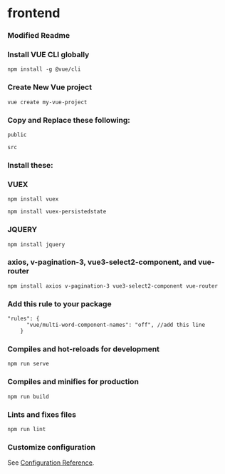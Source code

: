# frontend


### Modified Readme

### Install VUE CLI globally
```
npm install -g @vue/cli
```

### Create New Vue project
```
vue create my-vue-project
```

### Copy and Replace these following:
```
public
```

```
src
```

### Install these:


### VUEX
```
npm install vuex
```

```
npm install vuex-persistedstate
```

### JQUERY
```
npm install jquery
```

###  axios, v-pagination-3, vue3-select2-component, and vue-router
```
npm install axios v-pagination-3 vue3-select2-component vue-router
```

### Add this rule to your package
```
"rules": {
      "vue/multi-word-component-names": "off", //add this line
    }
```    


### Compiles and hot-reloads for development
```
npm run serve
```

### Compiles and minifies for production
```
npm run build
```

### Lints and fixes files
```
npm run lint
```

### Customize configuration
See [Configuration Reference](https://cli.vuejs.org/config/).


